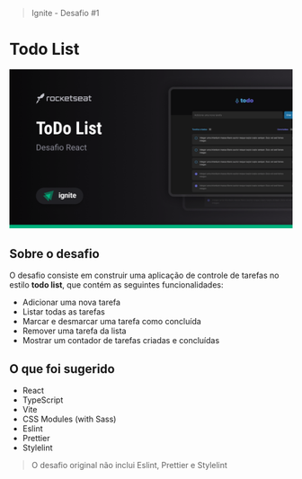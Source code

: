 > Ignite - Desafio #1

# Todo List

<img src=".github/assets/todo-list.png" />

## Sobre o desafio

O desafio consiste em construir uma aplicação de controle de tarefas no estilo **todo list**, que contém as seguintes funcionalidades:

- Adicionar uma nova tarefa
- Listar todas as tarefas
- Marcar e desmarcar uma tarefa como concluída
- Remover uma tarefa da lista
- Mostrar um contador de tarefas criadas e concluídas

## O que foi sugerido

- React
- TypeScript
- Vite
- CSS Modules (with Sass)
- Eslint
- Prettier
- Stylelint

> O desafio original não inclui Eslint, Prettier e Stylelint
